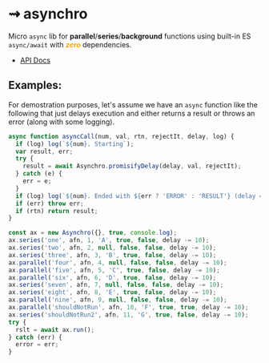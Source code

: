 # &#8669; asynchro 
Micro `async` lib for __parallel__/__series__/__background__ functions using built-in ES `async/await` with <i style="color:orange;">__zero__</i> dependencies.
* [API Docs](https://ugate.github.io/asynchro/Asynchro.html)

## Examples:
For demostration purposes, let's assume we have an `async` function like the following that just delays execution and either returns a result or throws an error (along with some logging).
```js
async function asyncCall(num, val, rtn, rejectIt, delay, log) {
  if (log) log(`${num}. Starting`);
  var result, err;
  try {
    result = await Asynchro.promisifyDelay(delay, val, rejectIt);
  } catch (e) {
    err = e;
  }
  if (log) log(`${num}. Ended with ${err ? 'ERROR' : 'RESULT'} (delay = ${delay}): ${err && err.message ? err.message + '\n' + err.stack : result}`);
  if (err) throw err;
  if (rtn) return result;
}
```

```js
const ax = new Asynchro({}, true, console.log);
ax.series('one', afn, 1, 'A', true, false, delay -= 10);
ax.series('two', afn, 2, null, false, false, delay -= 10);
ax.series('three', afn, 3, 'B', true, false, delay -= 10);
ax.parallel('four', afn, 4, null, false, false, delay -= 10);
ax.parallel('five', afn, 5, 'C', true, false, delay -= 10);
ax.parallel('six', afn, 6, 'D', true, false, delay -= 10);
ax.series('seven', afn, 7, null, false, false, delay -= 10);
ax.series('eight', afn, 8, 'E', true, false, delay -= 10);
ax.parallel('nine', afn, 9, null, false, false, delay -= 10);
ax.parallel('shouldNotRun', afn, 10, 'F', true, true, delay -= 10);
ax.series('shouldNotRun2', afn, 11, 'G', true, false, delay -= 10);
try {
  rslt = await ax.run();
} catch (err) {
  error = err;
}
```